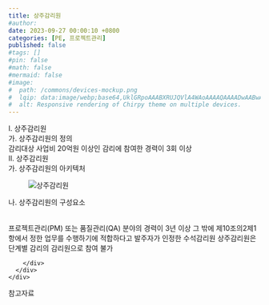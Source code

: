 ```yaml
---
title: 상주감리원
#author: 
date: 2023-09-27 00:00:10 +0800
categories: [PE, 프로젝트관리]
published: false
#tags: []
#pin: false
#math: false
#mermaid: false
#image:
#  path: /commons/devices-mockup.png
#  lqip: data:image/webp;base64,UklGRpoAAABXRUJQVlA4WAoAAAAQAAAADwAABwAAQUxQSDIAAAARL0AmbZurmr57yyIiqE8oiG0bejIYEQTgqiDA9vqnsUSI6H+oAERp2HZ65qP/VIAWAFZQOCBCAAAA8AEAnQEqEAAIAAVAfCWkAALp8sF8rgRgAP7o9FDvMCkMde9PK7euH5M1m6VWoDXf2FkP3BqV0ZYbO6NA/VFIAAAA
#  alt: Responsive rendering of Chirpy theme on multiple devices.
---
```


<div class="post-wrap">
  <div class="para">
    <div class="para-title">
      I. 상주감리원
    </div>
    <div class="para-cntnt">
      <div class="para">
        <div class="para-title">
          가. 상주감리원의 정의
        </div>
        <div class="para-cntnt">
            감리대상 사업비 20억원 이상인 감리에 참여한 경력이 3회 이상
        </div>
      </div>
    </div>
  </div>
  
  <div class="para">
    <div class="para-title">
      II. 상주감리원
    </div>
    <div class="para-cntnt">
      <div class="para">
        <div class="para-title">
          가. 상주감리원의 아키텍처
        </div>
        <div class="para-cntnt">
          <figure class="post-figure">
            <img src="/assets/img/posts/상주감리원.png" alt="상주감리원">
<!--            <figcaption>Source: Unveiling the Metaverse: Exploring Emerging Trends, Multifaceted Perspectives, and Future Challenges</figcaption>-->
          </figure>
        </div>
      </div>
      <div class="para">
        <div class="para-title">
          나. 상주감리원의 구성요소
        </div>
        <div class="para-cntnt">
          <table class="post-table">
          </table>
            프로젝트관리(PM) 또는 품질관리(QA) 분야의 경력이 3년 이상
  그 밖에 제10조의2제1항에서 정한 업무를 수행하기에 적합하다고 발주자가 인정한 수석감리원
  상주감리원은 단계별 감리의 감리원으로 참여 불가

        </div>
      </div>
    </div>
  </div>

  <div class="refr-wrap">
    <div class="refr-title">
        참고자료
    </div>
    <ol class="refr-list">
    <!--    <li>(나현식, 최대선) <a target="_blank" href="https://scienceon.kisti.re.kr/commons/util/originalView.do?cn=JAKO202225948430499&oCn=JAKO202225948430499&dbt=JAKO&journal=NJOU00291864">메타버스 보안 위협 요소 및 대응 방안 검토</a></li>-->
    <!--    <li>(M. Uddin, S. Manickam, H. Ullah, M. Obaidat and A. Dandoush) <a target="_blank" href="https://ieeexplore.ieee.org/abstract/document/10138386">Unveiling the Metaverse: Exploring Emerging Trends, Multifaceted Perspectives, and Future Challenges</a></li>-->
    </ol>
  </div>
</div>

